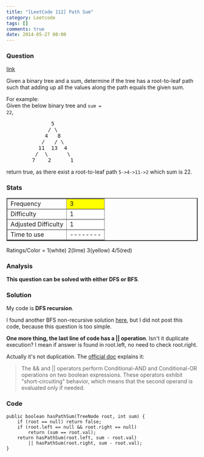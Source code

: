 ```yaml
---
title: "[LeetCode 112] Path Sum"
category: Leetcode
tags: []
comments: true
date: 2014-05-27 00:00
---
```



### Question

[link](https://oj.leetcode.com/problems/path-sum/)

<div class="question-content">
            <p></p><p>
Given a binary tree and a sum, determine if the tree has a root-to-leaf path such that adding up all the values along the path equals the given sum.
</p>

For example:<br>
Given the below binary tree and <code>sum = 22</code>,

<pre>              5
             / \
            4   8
           /   / \
          11  13  4
         /  \      \
        7    2      1
</pre>

<p>
return true, as there exist a root-to-leaf path <code>5-&gt;4-&gt;11-&gt;2</code> which sum is 22.</p><p></p>
          </div>

### Stats

<table border="2">
	<tr>
		<td>Frequency</td>
		<td bgcolor="yellow">3</td>
	</tr>
	<tr>
		<td>Difficulty</td>
		<td bgcolor="white">1</td>
	</tr>
	<tr>
		<td>Adjusted Difficulty</td>
		<td bgcolor="white">1</td>
	</tr>
	<tr>
		<td>Time to use</td>
		<td bgcolor="white">--------</td>
	</tr>
</table>

Ratings/Color = 1(white) 2(lime) 3(yellow) 4/5(red)

### Analysis

**This question can be solved with either DFS or BFS**.

### Solution

My code is **DFS recursion**.

I found another BFS non-recursive solution [here](http://www.programcreek.com/2013/01/leetcode-path-sum/), but I did not post this code, because this question is too simple.

**One more thing, the last line of code has a \|\| operation**. Isn't it duplicate execution? I mean if answer is found in root.left, no need to check root.right.

Actually it's not duplication. The [official doc](http://docs.oracle.com/javase/tutorial/java/nutsandbolts/op2.html) explains it:

> The && and \|\| operators perform Conditional-AND and Conditional-OR operations on two boolean expressions. These operators exhibit "short-circuiting" behavior, which means that the second operand is evaluated only if needed.

### Code

    public boolean hasPathSum(TreeNode root, int sum) {
        if (root == null) return false;
        if (root.left == null && root.right == null)
            return (sum == root.val);
        return hasPathSum(root.left, sum - root.val)
            || hasPathSum(root.right, sum - root.val);
    }
